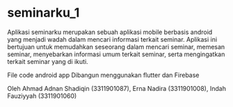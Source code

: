 # seminarku_1


Aplikasi seminarku merupakan sebuah aplikasi mobile berbasis android yang menjadi wadah dalam mencari informasi terkait seminar. Aplikasi ini bertujuan untuk memudahkan seseorang dalam mencari seminar, memesan seminar, menyebarkan informasi umum terkait seminar, serta mengingatkan terkait seminar yang di ikuti.

File code android app
Dibangun menggunakan flutter dan Firebase

Oleh 
Ahmad Adnan Shadiqin (3311901087), 
Erna Nadira (3311901008), 
Indah Fauziyyah (3311901060)


